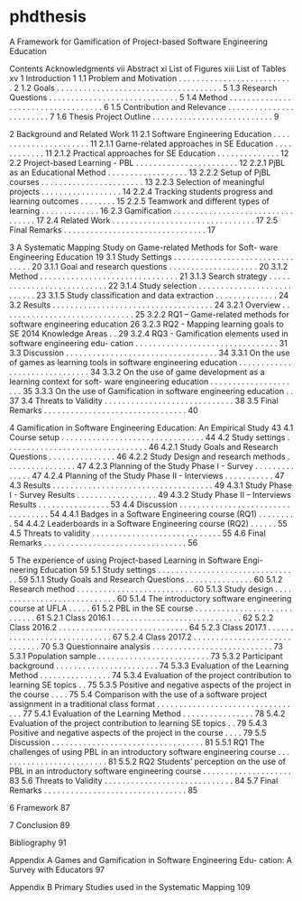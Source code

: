 # phdthesis
A Framework for Gamification of Project-based Software Engineering Education

Contents
Acknowledgments vii
Abstract xi
List of Figures xiii
List of Tables xv
1 Introduction 1
1.1 Problem and Motivation . . . . . . . . . . . . . . . . . . . . . . . . . . 2
1.2 Goals . . . . . . . . . . . . . . . . . . . . . . . . . . . . . . . . . . . . . 5
1.3 Research Questions . . . . . . . . . . . . . . . . . . . . . . . . . . . . . 5
1.4 Method . . . . . . . . . . . . . . . . . . . . . . . . . . . . . . . . . . . 6
1.5 Contribution and Relevance . . . . . . . . . . . . . . . . . . . . . . . . 7
1.6 Thesis Project Outline . . . . . . . . . . . . . . . . . . . . . . . . . . . 9

2 Background and Related Work 11
2.1 Software Engineering Education . . . . . . . . . . . . . . . . . . . . . . 11
2.1.1 Game-related approaches in SE Education . . . . . . . . . . . . 11
2.1.2 Practical approaches for SE Education . . . . . . . . . . . . . . 12
2.2 Project-based Learning - PBL . . . . . . . . . . . . . . . . . . . . . . . 12
2.2.1 PjBL as an Educational Method . . . . . . . . . . . . . . . . . . 13
2.2.2 Setup of PjBL courses . . . . . . . . . . . . . . . . . . . . . . . 13
2.2.3 Selection of meaningful projects . . . . . . . . . . . . . . . . . . 14
2.2.4 Tracking students progress and learning outcomes . . . . . . . . 15
2.2.5 Teamwork and different types of learning . . . . . . . . . . . . . 16
2.3 Gamification . . . . . . . . . . . . . . . . . . . . . . . . . . . . . . . . . 17
2.4 Related Work . . . . . . . . . . . . . . . . . . . . . . . . . . . . . . . . 17
2.5 Final Remarks . . . . . . . . . . . . . . . . . . . . . . . . . . . . . . . . 17

3 A Systematic Mapping Study on Game-related Methods for Soft-
ware Engineering Education 19
3.1 Study Settings . . . . . . . . . . . . . . . . . . . . . . . . . . . . . . . . 20
3.1.1 Goal and research questions . . . . . . . . . . . . . . . . . . . . 20
3.1.2 Method . . . . . . . . . . . . . . . . . . . . . . . . . . . . . . . 21
3.1.3 Search strategy . . . . . . . . . . . . . . . . . . . . . . . . . . . 22
3.1.4 Study selection . . . . . . . . . . . . . . . . . . . . . . . . . . . 23
3.1.5 Study classification and data extraction . . . . . . . . . . . . . . 24
3.2 Results . . . . . . . . . . . . . . . . . . . . . . . . . . . . . . . . . . . . 24
3.2.1 Overview . . . . . . . . . . . . . . . . . . . . . . . . . . . . . . 25
3.2.2 RQ1 – Game-related methods for software engineering education 26
3.2.3 RQ2 - Mapping learning goals to SE 2014 Knowledge Areas . . 29
3.2.4 RQ3 - Gamification elements used in software engineering edu-
cation . . . . . . . . . . . . . . . . . . . . . . . . . . . . . . . . 31
3.3 Discussion . . . . . . . . . . . . . . . . . . . . . . . . . . . . . . . . . . 34
3.3.1 On the use of games as learning tools in software engineering
education . . . . . . . . . . . . . . . . . . . . . . . . . . . . . . 34
3.3.2 On the use of game development as a learning context for soft-
ware engineering education . . . . . . . . . . . . . . . . . . . . . 35
3.3.3 On the use of Gamification in software engineering education . . 37
3.4 Threats to Validity . . . . . . . . . . . . . . . . . . . . . . . . . . . . . 38
3.5 Final Remarks . . . . . . . . . . . . . . . . . . . . . . . . . . . . . . . . 40

4 Gamification in Software Engineering Education: An Empirical Study 43
4.1 Course setup . . . . . . . . . . . . . . . . . . . . . . . . . . . . . . . . 44
4.2 Study settings . . . . . . . . . . . . . . . . . . . . . . . . . . . . . . . . 46
4.2.1 Study Goals and Research Questions . . . . . . . . . . . . . . . 46
4.2.2 Study Design and research methods . . . . . . . . . . . . . . . . 47
4.2.3 Planning of the Study Phase I - Survey . . . . . . . . . . . . . . 47
4.2.4 Planning of the Study Phase II - Interviews . . . . . . . . . . . 47
4.3 Results . . . . . . . . . . . . . . . . . . . . . . . . . . . . . . . . . . . . 49
4.3.1 Study Phase I - Survey Results . . . . . . . . . . . . . . . . . . 49
4.3.2 Study Phase II – Interviews Results . . . . . . . . . . . . . . . . 53
4.4 Discussion . . . . . . . . . . . . . . . . . . . . . . . . . . . . . . . . . . 54
4.4.1 Badges in a Software Engineering course (RQ1) . . . . . . . . . 54
4.4.2 Leaderboards in a Software Engineering course (RQ2) . . . . . . 55
4.5 Threats to validity . . . . . . . . . . . . . . . . . . . . . . . . . . . . . 55
4.6 Final Remarks . . . . . . . . . . . . . . . . . . . . . . . . . . . . . . . . 56

5 The experience of using Project-based Learning in Software Engi-
neering Education 59
5.1 Study settings . . . . . . . . . . . . . . . . . . . . . . . . . . . . . . . . 59
5.1.1 Study Goals and Research Questions . . . . . . . . . . . . . . . 60
5.1.2 Research method . . . . . . . . . . . . . . . . . . . . . . . . . . 60
5.1.3 Study design . . . . . . . . . . . . . . . . . . . . . . . . . . . . 60
5.1.4 The introductory software engineering course at UFLA . . . . . 61
5.2 PBL in the SE course . . . . . . . . . . . . . . . . . . . . . . . . . . . . 61
5.2.1 Class 2016.1 . . . . . . . . . . . . . . . . . . . . . . . . . . . . . 62
5.2.2 Class 2016.2 . . . . . . . . . . . . . . . . . . . . . . . . . . . . . 64
5.2.3 Class 2017.1 . . . . . . . . . . . . . . . . . . . . . . . . . . . . . 67
5.2.4 Class 2017.2 . . . . . . . . . . . . . . . . . . . . . . . . . . . . . 70
5.3 Questionnaire analysis . . . . . . . . . . . . . . . . . . . . . . . . . . . 73
5.3.1 Population sample . . . . . . . . . . . . . . . . . . . . . . . . . 73
5.3.2 Participant background . . . . . . . . . . . . . . . . . . . . . . . 74
5.3.3 Evaluation of the Learning Method . . . . . . . . . . . . . . . . 74
5.3.4 Evaluation of the project contribution to learning SE topics . . 75
5.3.5 Positive and negative aspects of the project in the course . . . . 75
5.4 Comparison with the use of a software project assignment in a traditional
class format . . . . . . . . . . . . . . . . . . . . . . . . . . . . . . . . . 77
5.4.1 Evaluation of the Learning Method . . . . . . . . . . . . . . . . 78
5.4.2 Evaluation of the project contribution to learning SE topics . . 79
5.4.3 Positive and negative aspects of the project in the course . . . . 79
5.5 Discussion . . . . . . . . . . . . . . . . . . . . . . . . . . . . . . . . . . 81
5.5.1 RQ1 The challenges of using PBL in an introductory software
engineering course . . . . . . . . . . . . . . . . . . . . . . . . . 81
5.5.2 RQ2 Students’ perception on the use of PBL in an introductory
software engineering course . . . . . . . . . . . . . . . . . . . . 83
5.6 Threats to Validity . . . . . . . . . . . . . . . . . . . . . . . . . . . . . 84
5.7 Final Remarks . . . . . . . . . . . . . . . . . . . . . . . . . . . . . . . . 85

6 Framework 87

7 Conclusion 89

Bibliography 91

Appendix A Games and Gamification in Software Engineering Edu-
cation: A Survey with Educators 97

Appendix B Primary Studies used in the Systematic Mapping 109
